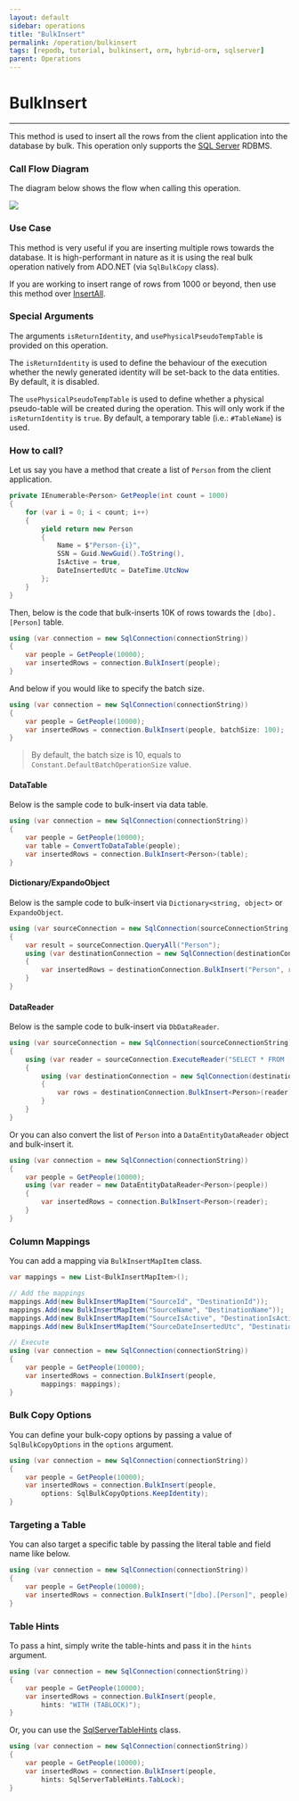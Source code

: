 ```yaml
---
layout: default
sidebar: operations
title: "BulkInsert"
permalink: /operation/bulkinsert
tags: [repodb, tutorial, bulkinsert, orm, hybrid-orm, sqlserver]
parent: Operations
---
```


# BulkInsert

---

This method is used to insert all the rows from the client application into the database by bulk. This operation only supports the [SQL Server](https://www.nuget.org/packages/RepoDb.SqlServer.BulkOperations) RDBMS.

### Call Flow Diagram

The diagram below shows the flow when calling this operation.

<img src="../../assets/images/site/bulkinsert.svg" />

### Use Case

This method is very useful if you are inserting multiple rows towards the database. It is high-performant in nature as it is using the real bulk operation natively from ADO.NET (via `SqlBulkCopy` class).

If you are working to insert range of rows from 1000 or beyond, then use this method over [InsertAll](/operation/insertall).

### Special Arguments

The arguments `isReturnIdentity`, and `usePhysicalPseudoTempTable` is provided on this operation.

The `isReturnIdentity` is used to define the behaviour of the execution whether the newly generated identity will be set-back to the data entities. By default, it is disabled.

The `usePhysicalPseudoTempTable` is used to define whether a physical pseudo-table will be created during the operation. This will only work if the `isReturnIdentity` is `true`. By default, a temporary table (i.e.: `#TableName`) is used.

### How to call?

Let us say you have a method that create a list of `Person` from the client application.

```csharp
private IEnumerable<Person> GetPeople(int count = 1000)
{
    for (var i = 0; i < count; i++)
    {
        yield return new Person
        {
            Name = $"Person-{i}",
            SSN = Guid.NewGuid().ToString(),
            IsActive = true,
            DateInsertedUtc = DateTime.UtcNow
        };
    }
}
```

Then, below is the code that bulk-inserts 10K of rows towards the `[dbo].[Person]` table.

```csharp
using (var connection = new SqlConnection(connectionString))
{
    var people = GetPeople(10000);
    var insertedRows = connection.BulkInsert(people);
}
```

And below if you would like to specify the batch size.

```csharp
using (var connection = new SqlConnection(connectionString))
{
    var people = GetPeople(10000);
    var insertedRows = connection.BulkInsert(people, batchSize: 100);
}
```

> By default, the batch size is 10, equals to `Constant.DefaultBatchOperationSize` value.

#### DataTable

Below is the sample code to bulk-insert via data table.

```csharp
using (var connection = new SqlConnection(connectionString))
{
    var people = GetPeople(10000);
    var table = ConvertToDataTable(people);
    var insertedRows = connection.BulkInsert<Person>(table);
}
```

#### Dictionary/ExpandoObject

Below is the sample code to bulk-insert via `Dictionary<string, object>` or `ExpandoObject`.

```csharp
using (var sourceConnection = new SqlConnection(sourceConnectionString))
{
    var result = sourceConnection.QueryAll("Person");
    using (var destinationConnection = new SqlConnection(destinationConnectionString))
    {
        var insertedRows = destinationConnection.BulkInsert("Person", result);
    }
}
```

#### DataReader

Below is the sample code to bulk-insert via `DbDataReader`.

```csharp
using (var sourceConnection = new SqlConnection(sourceConnectionString))
{
    using (var reader = sourceConnection.ExecuteReader("SELECT * FROM [dbo].[Person];"))
    {
        using (var destinationConnection = new SqlConnection(destinationConnectionString))
        {
            var rows = destinationConnection.BulkInsert<Person>(reader);
        }
    }
}
```

Or you can also convert the list of `Person` into a `DataEntityDataReader` object and bulk-insert it.

```csharp
using (var connection = new SqlConnection(connectionString))
{
    var people = GetPeople(10000);
    using (var reader = new DataEntityDataReader<Person>(people))
    {
        var insertedRows = connection.BulkInsert<Person>(reader);
    }
}
```

### Column Mappings

You can add a mapping via `BulkInsertMapItem` class.

```csharp
var mappings = new List<BulkInsertMapItem>();

// Add the mappings
mappings.Add(new BulkInsertMapItem("SourceId", "DestinationId"));
mappings.Add(new BulkInsertMapItem("SourceName", "DestinationName"));
mappings.Add(new BulkInsertMapItem("SourceIsActive", "DestinationIsActive"));
mappings.Add(new BulkInsertMapItem("SourceDateInsertedUtc", "DestinationDateInsertedUtc"));

// Execute
using (var connection = new SqlConnection(connectionString))
{
    var people = GetPeople(10000);
    var insertedRows = connection.BulkInsert(people,
        mappings: mappings);
}
```

### Bulk Copy Options

You can define your bulk-copy options by passing a value of `SqlBulkCopyOptions` in the `options` argument.

```csharp
using (var connection = new SqlConnection(connectionString))
{
    var people = GetPeople(10000);
    var insertedRows = connection.BulkInsert(people,
        options: SqlBulkCopyOptions.KeepIdentity);
}
```

### Targeting a Table

You can also target a specific table by passing the literal table and field name like below.

```csharp
using (var connection = new SqlConnection(connectionString))
{
    var people = GetPeople(10000);
    var insertedRows = connection.BulkInsert("[dbo].[Person]", people);
}
```

### Table Hints

To pass a hint, simply write the table-hints and pass it in the `hints` argument.

```csharp
using (var connection = new SqlConnection(connectionString))
{
    var people = GetPeople(10000);
    var insertedRows = connection.BulkInsert(people,
        hints: "WITH (TABLOCK)");
}
```

Or, you can use the [SqlServerTableHints](/class/sqlservertablehints) class.

```csharp
using (var connection = new SqlConnection(connectionString))
{
    var people = GetPeople(10000);
    var insertedRows = connection.BulkInsert(people,
        hints: SqlServerTableHints.TabLock);
}
```
